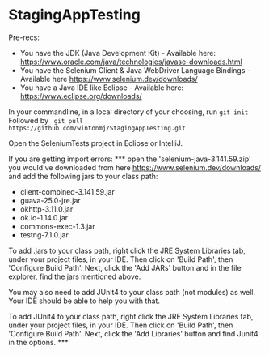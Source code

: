 # StagingAppTesting

Pre-recs: 
- You have the JDK (Java Development Kit) - Available here: https://www.oracle.com/java/technologies/javase-downloads.html
- You have the Selenium Client & Java WebDriver Language Bindings - Available here https://www.selenium.dev/downloads/
- You have a Java IDE like Eclipse - Available here: https://www.eclipse.org/downloads/

In your commandline, in a local directory of your choosing, run ```git init```
Followed by ``` git pull https://github.com/wintonmj/StagingAppTesting.git```

Open the SeleniumTests project in Eclipse or IntelliJ. 

If you are getting import errors:
*** open the 'selenium-java-3.141.59.zip' you would've downloaded from here https://www.selenium.dev/downloads/
and add the following jars to your class path: 
  - client-combined-3.141.59.jar
  - guava-25.0-jre.jar
  - okhttp-3.11.0.jar
  - ok.io-1.14.0.jar
  - commons-exec-1.3.jar
  - testng-7.1.0.jar
  
To add .jars to your class path, right click the JRE System Libraries tab, under your project files, in your IDE. 
Then click on 'Build Path', then 'Configure Build Path'.
Next, click the 'Add JARs' button and in the file explorer, find the jars mentioned above. 
  
You may also need to add JUnit4 to your class path (not modules) as well. Your IDE should be able to help you with that. 

To add JUnit4 to your class path, right click the JRE System Libraries tab, under your project files, in your IDE. 
Then click on 'Build Path', then 'Configure Build Path'.
Next, click the 'Add Libraries' button and find Junit4 in the options. *** 


